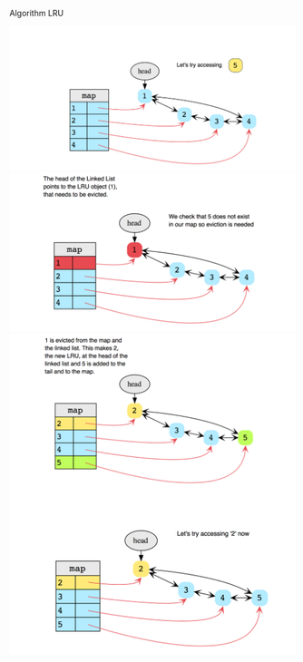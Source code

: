 Algorithm LRU

![LRU Flowchart](../../images/1.png)
![LRU Flowchart](../../images/2.png)
![LRU Flowchart](../../images/3.png)
![LRU Flowchart](../../images/4.png)
